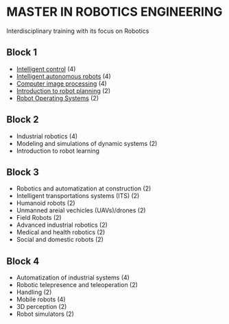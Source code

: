 # MASTER IN ROBOTICS ENGINEERING

Interdisciplinary training with its focus on Robotics

## Block 1

- [Intelligent control](block1/intelligent_control.md) (4)
- [Intelligent autonomous robots](block1/intelligent_autonomous_robots.md) (4)
- [Computer image processing](block1/computer_image_processing.md) (4)
- [Introduction to robot planning](block1/introduction_to_robot_planning.md) (2)
- [Robot Operating Systems](block1/robot_operating_systems.md) (2)

## Block 2

- Industrial robotics (4)
- Modeling and simulations of dynamic systems (2)
- Introduction to robot learning

## Block 3

- Robotics and automatization at construction (2)
- Intelligent transportations systems (ITS) (2)
- Humanoid robots (2)
- Unmanned areial vechicles (UAVs)/drones (2)
- Field Robots (2)
- Advanced industrial robotics (2)
- Medical and health robotics (2)
- Social and domestic robots (2)

## Block 4

- Automatization of industrial systems (4)
- Robotic telepresence and teleoperation (2)
- Handling (2)
- Mobile robots (4)
- 3D perception (2)
- Robot simulators (2)
